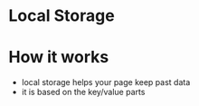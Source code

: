 # Local Storage

# How it works
- local storage helps your page keep past data
- it is based on the key/value parts
